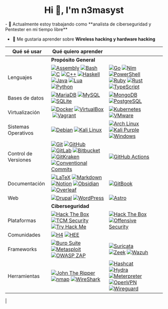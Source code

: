 <h1 align="center">Hi 👋, I'm n3masyst</h1>
- 🔭 Actualmente estoy trabajando como **analista de ciberseguridad y Pentester en mi tiempo libre**

- 🌱 Me gustaria aprender sobre **Wireless hacking y hardware hacking**

| Qué sé usar          | Qué quiero aprender                                                                                                                                                                                                                                                                                                                                                                                                                                                                                                                                                                                                                                                                                                                                                                                                                                                                                                                                                                                                                                                                                                                                                                                                                                                                                                                                                                                                                                                                                                                                                                                                                                                                                                                                                                                                                                                                                                                                                                                                                                                                                                                                                                                                                                                                                                                                                                                                                                                                                                                                                                                                                                                                                                                                                                                                                                                                                                                                                                                                                                                                                                                                                                                                                                                                                                                                                                                                                                                                                                                                                                                                                                                                                                                                                                                                                                                                                                                                                                                                                                                                                                                                                                                                                                                                                                                                                                                                                                                                                                                                                                                 |                                                                                                                                                                                                                                                                                                                                                                                                                                                                                                                                                                                                                                                                                                                                                                                                                                                                                                                                                                                                                                                                                                                                                                                                                                                                                                                                                                                                                                                                                                                                                                                                                                                                                                                                                                                                                                                                                                                                                                                                                                                                                                                                                                                                                                                                                                                                                                                                                                                                                                                                                                                                                                                                                                                                                                                                                                                                                                                                                                                                                                                                                                                                                                                                                                                                                                                                                                                                                                                                                                                      |     |     |
| -------------------- | --------------------------------------------------------------------------------------------------------------------------------------------------------------------------------------------------------------------------------------------------------------------------------------------------------------------------------------------------------------------------------------------------------------------------------------------------------------------------------------------------------------------------------------------------------------------------------------------------------------------------------------------------------------------------------------------------------------------------------------------------------------------------------------------------------------------------------------------------------------------------------------------------------------------------------------------------------------------------------------------------------------------------------------------------------------------------------------------------------------------------------------------------------------------------------------------------------------------------------------------------------------------------------------------------------------------------------------------------------------------------------------------------------------------------------------------------------------------------------------------------------------------------------------------------------------------------------------------------------------------------------------------------------------------------------------------------------------------------------------------------------------------------------------------------------------------------------------------------------------------------------------------------------------------------------------------------------------------------------------------------------------------------------------------------------------------------------------------------------------------------------------------------------------------------------------------------------------------------------------------------------------------------------------------------------------------------------------------------------------------------------------------------------------------------------------------------------------------------------------------------------------------------------------------------------------------------------------------------------------------------------------------------------------------------------------------------------------------------------------------------------------------------------------------------------------------------------------------------------------------------------------------------------------------------------------------------------------------------------------------------------------------------------------------------------------------------------------------------------------------------------------------------------------------------------------------------------------------------------------------------------------------------------------------------------------------------------------------------------------------------------------------------------------------------------------------------------------------------------------------------------------------------------------------------------------------------------------------------------------------------------------------------------------------------------------------------------------------------------------------------------------------------------------------------------------------------------------------------------------------------------------------------------------------------------------------------------------------------------------------------------------------------------------------------------------------------------------------------------------------------------------------------------------------------------------------------------------------------------------------------------------------------------------------------------------------------------------------------------------------------------------------------------------------------------------------------------------------------------------------------------------------------------------------------------------------------------------------------- | -------------------------------------------------------------------------------------------------------------------------------------------------------------------------------------------------------------------------------------------------------------------------------------------------------------------------------------------------------------------------------------------------------------------------------------------------------------------------------------------------------------------------------------------------------------------------------------------------------------------------------------------------------------------------------------------------------------------------------------------------------------------------------------------------------------------------------------------------------------------------------------------------------------------------------------------------------------------------------------------------------------------------------------------------------------------------------------------------------------------------------------------------------------------------------------------------------------------------------------------------------------------------------------------------------------------------------------------------------------------------------------------------------------------------------------------------------------------------------------------------------------------------------------------------------------------------------------------------------------------------------------------------------------------------------------------------------------------------------------------------------------------------------------------------------------------------------------------------------------------------------------------------------------------------------------------------------------------------------------------------------------------------------------------------------------------------------------------------------------------------------------------------------------------------------------------------------------------------------------------------------------------------------------------------------------------------------------------------------------------------------------------------------------------------------------------------------------------------------------------------------------------------------------------------------------------------------------------------------------------------------------------------------------------------------------------------------------------------------------------------------------------------------------------------------------------------------------------------------------------------------------------------------------------------------------------------------------------------------------------------------------------------------------------------------------------------------------------------------------------------------------------------------------------------------------------------------------------------------------------------------------------------------------------------------------------------------------------------------------------------------------------------------------------------------------------------------------------------------------------------------------------- | --- | --- |
|                      | **Propósito General**                                                                                                                                                                                                                                                                                                                                                                                                                                                                                                                                                                                                                                                                                                                                                                                                                                                                                                                                                                                                                                                                                                                                                                                                                                                                                                                                                                                                                                                                                                                                                                                                                                                                                                                                                                                                                                                                                                                                                                                                                                                                                                                                                                                                                                                                                                                                                                                                                                                                                                                                                                                                                                                                                                                                                                                                                                                                                                                                                                                                                                                                                                                                                                                                                                                                                                                                                                                                                                                                                                                                                                                                                                                                                                                                                                                                                                                                                                                                                                                                                                                                                                                                                                                                                                                                                                                                                                                                                                                                                                                                                                               |                                                                                                                                                                                                                                                                                                                                                                                                                                                                                                                                                                                                                                                                                                                                                                                                                                                                                                                                                                                                                                                                                                                                                                                                                                                                                                                                                                                                                                                                                                                                                                                                                                                                                                                                                                                                                                                                                                                                                                                                                                                                                                                                                                                                                                                                                                                                                                                                                                                                                                                                                                                                                                                                                                                                                                                                                                                                                                                                                                                                                                                                                                                                                                                                                                                                                                                                                                                                                                                                                                                      |     |     |
| Lenguajes            | [![Assembly](https://camo.githubusercontent.com/92f347f55ff70297759b1e5ba6eb4eff990c9b8ca5fd6f34273f0d705b79f028/68747470733a2f2f696d672e736869656c64732e696f2f62616467652f417373656d626c792d2532333534353435342e7376673f7374796c653d666c6174266c6f676f3d617373656d626c79266c6f676f436f6c6f723d7768697465)](https://camo.githubusercontent.com/92f347f55ff70297759b1e5ba6eb4eff990c9b8ca5fd6f34273f0d705b79f028/68747470733a2f2f696d672e736869656c64732e696f2f62616467652f417373656d626c792d2532333534353435342e7376673f7374796c653d666c6174266c6f676f3d617373656d626c79266c6f676f436f6c6f723d7768697465) [![Bash](https://camo.githubusercontent.com/2658bbcb97f9556ddc706915676657fc6295fd3dd1dd4ee08b190bacc51706ce/68747470733a2f2f696d672e736869656c64732e696f2f62616467652f426173682d2532333132313031312e7376673f7374796c653d666c6174266c6f676f3d676e752d62617368266c6f676f436f6c6f723d7768697465)](https://camo.githubusercontent.com/2658bbcb97f9556ddc706915676657fc6295fd3dd1dd4ee08b190bacc51706ce/68747470733a2f2f696d672e736869656c64732e696f2f62616467652f426173682d2532333132313031312e7376673f7374796c653d666c6174266c6f676f3d676e752d62617368266c6f676f436f6c6f723d7768697465) [![C](https://camo.githubusercontent.com/ee5d0c4ac6e10d91f6e31f7add0feccad37420c293a3246db05cd9e1e4ce39f7/68747470733a2f2f696d672e736869656c64732e696f2f62616467652f432d2532333030353939432e7376673f7374796c653d666c6174266c6f676f3d63266c6f676f436f6c6f723d7768697465)](https://camo.githubusercontent.com/ee5d0c4ac6e10d91f6e31f7add0feccad37420c293a3246db05cd9e1e4ce39f7/68747470733a2f2f696d672e736869656c64732e696f2f62616467652f432d2532333030353939432e7376673f7374796c653d666c6174266c6f676f3d63266c6f676f436f6c6f723d7768697465) [![C++](https://camo.githubusercontent.com/d6a514e6ab39481ae5e8b301112453f5971e1a75caa897dbe8d7ae9debb79b32/68747470733a2f2f696d672e736869656c64732e696f2f62616467652f432b2b2d2532333030353939432e7376673f7374796c653d666c6174266c6f676f3d63253242253242266c6f676f436f6c6f723d7768697465)](https://camo.githubusercontent.com/d6a514e6ab39481ae5e8b301112453f5971e1a75caa897dbe8d7ae9debb79b32/68747470733a2f2f696d672e736869656c64732e696f2f62616467652f432b2b2d2532333030353939432e7376673f7374796c653d666c6174266c6f676f3d63253242253242266c6f676f436f6c6f723d7768697465) [![Haskell](https://camo.githubusercontent.com/d58c73d90d65fcef464bc5cf217b199736c68ea16d9ed37aaf9203b332333bae/68747470733a2f2f696d672e736869656c64732e696f2f62616467652f4861736b656c6c2d3565353038363f7374796c653d666c6174266c6f676f3d6861736b656c6c266c6f676f436f6c6f723d7768697465)](https://camo.githubusercontent.com/d58c73d90d65fcef464bc5cf217b199736c68ea16d9ed37aaf9203b332333bae/68747470733a2f2f696d672e736869656c64732e696f2f62616467652f4861736b656c6c2d3565353038363f7374796c653d666c6174266c6f676f3d6861736b656c6c266c6f676f436f6c6f723d7768697465) [![Java](https://camo.githubusercontent.com/cb2c5b66b8175b54411fa15b5d14071dc551c9148295f96410e0287839cc05b6/68747470733a2f2f696d672e736869656c64732e696f2f62616467652f4a6176612d2532334444344633392e7376673f7374796c653d666c6174266c6f676f3d6f7261636c65266c6f676f436f6c6f723d7768697465)](https://camo.githubusercontent.com/cb2c5b66b8175b54411fa15b5d14071dc551c9148295f96410e0287839cc05b6/68747470733a2f2f696d672e736869656c64732e696f2f62616467652f4a6176612d2532334444344633392e7376673f7374796c653d666c6174266c6f676f3d6f7261636c65266c6f676f436f6c6f723d7768697465) [![Lua](https://camo.githubusercontent.com/f34ac24f394410175d7c0981f6c660c0c5a6fe6b4655609f186243bac6945939/68747470733a2f2f696d672e736869656c64732e696f2f62616467652f4c75612d2532333243324437322e7376673f7374796c653d666c6174266c6f676f3d6c7561266c6f676f436f6c6f723d7768697465)](https://camo.githubusercontent.com/f34ac24f394410175d7c0981f6c660c0c5a6fe6b4655609f186243bac6945939/68747470733a2f2f696d672e736869656c64732e696f2f62616467652f4c75612d2532333243324437322e7376673f7374796c653d666c6174266c6f676f3d6c7561266c6f676f436f6c6f723d7768697465) [![Python](https://camo.githubusercontent.com/609a8579fb1e74b0e79eea142a492ad9740d33e6838fda6df12194b4fc66e987/68747470733a2f2f696d672e736869656c64732e696f2f62616467652f507974686f6e2d3336373041303f7374796c653d666c6174266c6f676f3d707974686f6e266c6f676f436f6c6f723d7768697465)](https://camo.githubusercontent.com/609a8579fb1e74b0e79eea142a492ad9740d33e6838fda6df12194b4fc66e987/68747470733a2f2f696d672e736869656c64732e696f2f62616467652f507974686f6e2d3336373041303f7374796c653d666c6174266c6f676f3d707974686f6e266c6f676f436f6c6f723d7768697465) | [![Go](https://camo.githubusercontent.com/2f7e9f0efc783b9d4afef1ea53ec458761d2eb5f0060f58523226e800ef4c8b1/68747470733a2f2f696d672e736869656c64732e696f2f62616467652f476f2d2532333030414444382e7376673f7374796c653d666c6174266c6f676f3d676f266c6f676f436f6c6f723d7768697465)](https://camo.githubusercontent.com/2f7e9f0efc783b9d4afef1ea53ec458761d2eb5f0060f58523226e800ef4c8b1/68747470733a2f2f696d672e736869656c64732e696f2f62616467652f476f2d2532333030414444382e7376673f7374796c653d666c6174266c6f676f3d676f266c6f676f436f6c6f723d7768697465) [![Nim](https://camo.githubusercontent.com/8af1a3a7b23d0273925b9319b58e0d3b32ebe8ff7bc206d3db7fc6c0bb60c7c8/68747470733a2f2f696d672e736869656c64732e696f2f62616467652f4e696d2d2532334646453935332e7376673f7374796c653d666c6174266c6f676f3d6e696d266c6f676f436f6c6f723d626c61636b)](https://camo.githubusercontent.com/8af1a3a7b23d0273925b9319b58e0d3b32ebe8ff7bc206d3db7fc6c0bb60c7c8/68747470733a2f2f696d672e736869656c64732e696f2f62616467652f4e696d2d2532334646453935332e7376673f7374796c653d666c6174266c6f676f3d6e696d266c6f676f436f6c6f723d626c61636b) [![PowerShell](https://camo.githubusercontent.com/95bad603e8cd9fff09f77e0c03c93e610ac863c9cba70350c21b6af2a8859867/68747470733a2f2f696d672e736869656c64732e696f2f62616467652f506f7765725368656c6c2d2532333533393146452e7376673f7374796c653d666c6174266c6f676f3d706f7765727368656c6c266c6f676f436f6c6f723d7768697465)](https://camo.githubusercontent.com/95bad603e8cd9fff09f77e0c03c93e610ac863c9cba70350c21b6af2a8859867/68747470733a2f2f696d672e736869656c64732e696f2f62616467652f506f7765725368656c6c2d2532333533393146452e7376673f7374796c653d666c6174266c6f676f3d706f7765727368656c6c266c6f676f436f6c6f723d7768697465) [![Ruby](https://camo.githubusercontent.com/4f44b8461b9d6a68c95147c535dc97148df0431b399b2e56ff0ac052601a8688/68747470733a2f2f696d672e736869656c64732e696f2f62616467652f527562792d2532334343333432442e7376673f7374796c653d666c6174266c6f676f3d72756279266c6f676f436f6c6f723d7768697465)](https://camo.githubusercontent.com/4f44b8461b9d6a68c95147c535dc97148df0431b399b2e56ff0ac052601a8688/68747470733a2f2f696d672e736869656c64732e696f2f62616467652f527562792d2532334343333432442e7376673f7374796c653d666c6174266c6f676f3d72756279266c6f676f436f6c6f723d7768697465) [![Rust](https://camo.githubusercontent.com/a46fc066db19e511a30d44ba4cb1fb6298c75050b4aa168ef27fbdc0cb61f158/68747470733a2f2f696d672e736869656c64732e696f2f62616467652f527573742d2532333030303030302e7376673f7374796c653d666c6174266c6f676f3d72757374266c6f676f436f6c6f723d7768697465)](https://camo.githubusercontent.com/a46fc066db19e511a30d44ba4cb1fb6298c75050b4aa168ef27fbdc0cb61f158/68747470733a2f2f696d672e736869656c64732e696f2f62616467652f527573742d2532333030303030302e7376673f7374796c653d666c6174266c6f676f3d72757374266c6f676f436f6c6f723d7768697465) [![TypeScript](https://camo.githubusercontent.com/483b6b2ae58a181d5a05130bfecd860e819245282e6ec6646c397e86e7eebf0e/68747470733a2f2f696d672e736869656c64732e696f2f62616467652f547970655363726970742d2532333030374143432e7376673f7374796c653d666c6174266c6f676f3d74797065736372697074266c6f676f436f6c6f723d7768697465)](https://camo.githubusercontent.com/483b6b2ae58a181d5a05130bfecd860e819245282e6ec6646c397e86e7eebf0e/68747470733a2f2f696d672e736869656c64732e696f2f62616467652f547970655363726970742d2532333030374143432e7376673f7374796c653d666c6174266c6f676f3d74797065736372697074266c6f676f436f6c6f723d7768697465) |     |     |
| Bases de datos       | [![MariaDB](https://camo.githubusercontent.com/d1e984541af4b4549ec06c2699953df8bfbfc971c0baa996e46547e7c33786e5/68747470733a2f2f696d672e736869656c64732e696f2f62616467652f4d6172696144422d3030333534353f7374796c653d666c6174266c6f676f3d6d617269616462266c6f676f436f6c6f723d7768697465)](https://camo.githubusercontent.com/d1e984541af4b4549ec06c2699953df8bfbfc971c0baa996e46547e7c33786e5/68747470733a2f2f696d672e736869656c64732e696f2f62616467652f4d6172696144422d3030333534353f7374796c653d666c6174266c6f676f3d6d617269616462266c6f676f436f6c6f723d7768697465) [![MySQL](https://camo.githubusercontent.com/f83fe5687f6bb82fe9efc0fa72dea6977b73e004055201e1041da37e21367efd/68747470733a2f2f696d672e736869656c64732e696f2f62616467652f4d7953514c2d2532333030662e7376673f7374796c653d666c6174266c6f676f3d6d7973716c266c6f676f436f6c6f723d7768697465)](https://camo.githubusercontent.com/f83fe5687f6bb82fe9efc0fa72dea6977b73e004055201e1041da37e21367efd/68747470733a2f2f696d672e736869656c64732e696f2f62616467652f4d7953514c2d2532333030662e7376673f7374796c653d666c6174266c6f676f3d6d7973716c266c6f676f436f6c6f723d7768697465) [![SQLite](https://camo.githubusercontent.com/80de6ff0c8d5c096afe9f06a0d786e9bf2c31d18a9d93807a8a1b613574cefeb/68747470733a2f2f696d672e736869656c64732e696f2f62616467652f53514c6974652d2532333037343035652e7376673f7374796c653d666c6174266c6f676f3d73716c697465266c6f676f436f6c6f723d7768697465)](https://camo.githubusercontent.com/80de6ff0c8d5c096afe9f06a0d786e9bf2c31d18a9d93807a8a1b613574cefeb/68747470733a2f2f696d672e736869656c64732e696f2f62616467652f53514c6974652d2532333037343035652e7376673f7374796c653d666c6174266c6f676f3d73716c697465266c6f676f436f6c6f723d7768697465)                                                                                                                                                                                                                                                                                                                                                                                                                                                                                                                                                                                                                                                                                                                                                                                                                                                                                                                                                                                                                                                                                                                                                                                                                                                                                                                                                                                                                                                                                                                                                                                                                                                                                                                                                                                                                                                                                                                                                                                                                                                                                                                                                                                                                                                                                                                                                                                                                                                                                                                                                                                                                                                                                                                                                                                                                                                                     | [![MongoDB](https://camo.githubusercontent.com/39f3f1372c6201500182d025fb21157b40e742b497482305c4b03b37d3f9abad/68747470733a2f2f696d672e736869656c64732e696f2f62616467652f4d6f6e676f44422d2532333465613934622e7376673f7374796c653d666c6174266c6f676f3d6d6f6e676f6462266c6f676f436f6c6f723d7768697465)](https://camo.githubusercontent.com/39f3f1372c6201500182d025fb21157b40e742b497482305c4b03b37d3f9abad/68747470733a2f2f696d672e736869656c64732e696f2f62616467652f4d6f6e676f44422d2532333465613934622e7376673f7374796c653d666c6174266c6f676f3d6d6f6e676f6462266c6f676f436f6c6f723d7768697465) [![PostgreSQL](https://camo.githubusercontent.com/dba67c73a80de11613b1980c94eef6a83c2a08378edca7b68d0b04e9bb18f5a2/68747470733a2f2f696d672e736869656c64732e696f2f62616467652f506f737467726553514c2d2532333331363139322e7376673f7374796c653d666c6174266c6f676f3d706f737467726573716c266c6f676f436f6c6f723d7768697465)](https://camo.githubusercontent.com/dba67c73a80de11613b1980c94eef6a83c2a08378edca7b68d0b04e9bb18f5a2/68747470733a2f2f696d672e736869656c64732e696f2f62616467652f506f737467726553514c2d2532333331363139322e7376673f7374796c653d666c6174266c6f676f3d706f737467726573716c266c6f676f436f6c6f723d7768697465)                                                                                                                                                                                                                                                                                                                                                                                                                                                                                                                                                                                                                                                                                                                                                                                                                                                                                                                                                                                                                                                                                                                                                                                                                                                                                                                                                                                                                                                                                                                                                                                                                                                                                                                                                                                                                                                                                                                                                                                                                                                                                                                                                                                                                                                                                         |     |     |
| Virtualización       | [![Docker](https://camo.githubusercontent.com/04b62637906b9bcdd519d0c6cfaf9f87df19006802dd790382e12b9d6c26d045/68747470733a2f2f696d672e736869656c64732e696f2f62616467652f446f636b65722d2532333064623765642e7376673f7374796c653d666c6174266c6f676f3d646f636b6572266c6f676f436f6c6f723d7768697465)](https://camo.githubusercontent.com/04b62637906b9bcdd519d0c6cfaf9f87df19006802dd790382e12b9d6c26d045/68747470733a2f2f696d672e736869656c64732e696f2f62616467652f446f636b65722d2532333064623765642e7376673f7374796c653d666c6174266c6f676f3d646f636b6572266c6f676f436f6c6f723d7768697465) [![VirtualBox](https://camo.githubusercontent.com/959f74e626f337d6c510097f76aee2c254361ebbe599ada0bcd38ccf4814566c/68747470733a2f2f696d672e736869656c64732e696f2f62616467652f5669727475616c426f782d2532333138334136312e7376673f7374796c653d666c6174266c6f676f3d7669727475616c626f78266c6f676f436f6c6f723d7768697465)](https://camo.githubusercontent.com/959f74e626f337d6c510097f76aee2c254361ebbe599ada0bcd38ccf4814566c/68747470733a2f2f696d672e736869656c64732e696f2f62616467652f5669727475616c426f782d2532333138334136312e7376673f7374796c653d666c6174266c6f676f3d7669727475616c626f78266c6f676f436f6c6f723d7768697465) [![Vagrant](https://camo.githubusercontent.com/d54880a4f2965886095b73522d6ffb5e120db9b781ce99a493f114b6d9e3b850/68747470733a2f2f696d672e736869656c64732e696f2f62616467652f56616772616e742d2532333138363846322e7376673f7374796c653d666c6174266c6f676f3d76616772616e74266c6f676f436f6c6f723d7768697465)](https://camo.githubusercontent.com/d54880a4f2965886095b73522d6ffb5e120db9b781ce99a493f114b6d9e3b850/68747470733a2f2f696d672e736869656c64732e696f2f62616467652f56616772616e742d2532333138363846322e7376673f7374796c653d666c6174266c6f676f3d76616772616e74266c6f676f436f6c6f723d7768697465)                                                                                                                                                                                                                                                                                                                                                                                                                                                                                                                                                                                                                                                                                                                                                                                                                                                                                                                                                                                                                                                                                                                                                                                                                                                                                                                                                                                                                                                                                                                                                                                                                                                                                                                                                                                                                                                                                                                                                                                                                                                                                                                                                                                                                                                                                                                                                                                                                                                                                                                                                                                                                                                                                                                                                                                | [![Kubernetes](https://camo.githubusercontent.com/df9417d34aff1d4f7d6a785c231e355fd2a5de3c9ab82e53410150054ee732d5/68747470733a2f2f696d672e736869656c64732e696f2f62616467652f4b756265726e657465732d2532333332364345352e7376673f7374796c653d666c6174266c6f676f3d6b756265726e65746573266c6f676f436f6c6f723d7768697465)](https://camo.githubusercontent.com/df9417d34aff1d4f7d6a785c231e355fd2a5de3c9ab82e53410150054ee732d5/68747470733a2f2f696d672e736869656c64732e696f2f62616467652f4b756265726e657465732d2532333332364345352e7376673f7374796c653d666c6174266c6f676f3d6b756265726e65746573266c6f676f436f6c6f723d7768697465) [![VMware](https://camo.githubusercontent.com/144e24f331074c51850e4d12c9ef42e8e886a109f4fbc9ba128b487c15bd67dd/68747470733a2f2f696d672e736869656c64732e696f2f62616467652f564d776172652d2532333630373037382e7376673f7374796c653d666c6174266c6f676f3d766d77617265266c6f676f436f6c6f723d7768697465)](https://camo.githubusercontent.com/144e24f331074c51850e4d12c9ef42e8e886a109f4fbc9ba128b487c15bd67dd/68747470733a2f2f696d672e736869656c64732e696f2f62616467652f564d776172652d2532333630373037382e7376673f7374796c653d666c6174266c6f676f3d766d77617265266c6f676f436f6c6f723d7768697465)                                                                                                                                                                                                                                                                                                                                                                                                                                                                                                                                                                                                                                                                                                                                                                                                                                                                                                                                                                                                                                                                                                                                                                                                                                                                                                                                                                                                                                                                                                                                                                                                                                                                                                                                                                                                                                                                                                                                                                                                                                                                                                                                                                                                                                                                                                  |     |     |
| Sistemas Operativos  | [![Debian](https://camo.githubusercontent.com/df3e9fd99f6cd0b02de3a164a87dfb649dd259dded5ed7c17cf35bf30ac6879e/68747470733a2f2f696d672e736869656c64732e696f2f62616467652f44656269616e2d2532334138314433332e7376673f7374796c653d666c6174266c6f676f3d64656269616e266c6f676f436f6c6f723d7768697465)](https://camo.githubusercontent.com/df3e9fd99f6cd0b02de3a164a87dfb649dd259dded5ed7c17cf35bf30ac6879e/68747470733a2f2f696d672e736869656c64732e696f2f62616467652f44656269616e2d2532334138314433332e7376673f7374796c653d666c6174266c6f676f3d64656269616e266c6f676f436f6c6f723d7768697465) [![Kali Linux](https://camo.githubusercontent.com/8642ff7a28bfbfff800066e7b72f2f8533cef53b97be0bbe36566be99ca28c05/68747470733a2f2f696d672e736869656c64732e696f2f62616467652f4b616c692532304c696e75782d2532333038303633362e7376673f7374796c653d666c6174266c6f676f3d6b616c692d6c696e7578266c6f676f436f6c6f723d7768697465)](https://camo.githubusercontent.com/8642ff7a28bfbfff800066e7b72f2f8533cef53b97be0bbe36566be99ca28c05/68747470733a2f2f696d672e736869656c64732e696f2f62616467652f4b616c692532304c696e75782d2532333038303633362e7376673f7374796c653d666c6174266c6f676f3d6b616c692d6c696e7578266c6f676f436f6c6f723d7768697465)                                                                                                                                                                                                                                                                                                                                                                                                                                                                                                                                                                                                                                                                                                                                                                                                                                                                                                                                                                                                                                                                                                                                                                                                                                                                                                                                                                                                                                                                                                                                                                                                                                                                                                                                                                                                                                                                                                                                                                                                                                                                                                                                                                                                                                                                                                                                                                                                                                                                                                                                                                                                                                                                                                                                                                                                                                                                                                                                                                                                                                                                                                                                                                                                                                                                                                                                                                         | [![Arch Linux](https://camo.githubusercontent.com/40742655fde98482f03904374c647e5ae051850c57d5f961907c99e5a8f9e06c/68747470733a2f2f696d672e736869656c64732e696f2f62616467652f417263682532304c696e75782d2532333137393344312e7376673f7374796c653d666c6174266c6f676f3d617263682d6c696e7578266c6f676f436f6c6f723d7768697465)](https://camo.githubusercontent.com/40742655fde98482f03904374c647e5ae051850c57d5f961907c99e5a8f9e06c/68747470733a2f2f696d672e736869656c64732e696f2f62616467652f417263682532304c696e75782d2532333137393344312e7376673f7374796c653d666c6174266c6f676f3d617263682d6c696e7578266c6f676f436f6c6f723d7768697465) [![Kali Purple](https://camo.githubusercontent.com/e4d806a0cabab709bfeadad490016d0d34eba56ec573ff0acafc25fe7036ae34/68747470733a2f2f696d672e736869656c64732e696f2f62616467652f4b616c69253230507572706c652d2532334145303738432e7376673f7374796c653d666c6174266c6f676f3d6b616c692d6c696e7578266c6f676f436f6c6f723d7768697465)](https://camo.githubusercontent.com/e4d806a0cabab709bfeadad490016d0d34eba56ec573ff0acafc25fe7036ae34/68747470733a2f2f696d672e736869656c64732e696f2f62616467652f4b616c69253230507572706c652d2532334145303738432e7376673f7374796c653d666c6174266c6f676f3d6b616c692d6c696e7578266c6f676f436f6c6f723d7768697465) [![Windows](https://camo.githubusercontent.com/e6201b8e82c976d652fb60b763fb0b82fa3571abbf10991059b0bd3d88d38020/68747470733a2f2f696d672e736869656c64732e696f2f62616467652f57696e646f77732d3030373844363f7374796c653d666c6174266c6f676f3d77696e646f7773266c6f676f436f6c6f723d7768697465)](https://camo.githubusercontent.com/e6201b8e82c976d652fb60b763fb0b82fa3571abbf10991059b0bd3d88d38020/68747470733a2f2f696d672e736869656c64732e696f2f62616467652f57696e646f77732d3030373844363f7374796c653d666c6174266c6f676f3d77696e646f7773266c6f676f436f6c6f723d7768697465)                                                                                                                                                                                                                                                                                                                                                                                                                                                                                                                                                                                                                                                                                                                                                                                                                                                                                                                                                                                                                                                                                                                                                                                                                                                                                                                                                                                                                                                                                                                                                                                                                                                                    |     |     |
| Control de Versiones | [![Git](https://camo.githubusercontent.com/c8ec39057f4a851132676d01798bbf8eb5925a64e7d67d5c6946d2e3a3f8b50f/68747470733a2f2f696d672e736869656c64732e696f2f62616467652f4769742d2532334630353033322e7376673f7374796c653d666c6174266c6f676f3d676974266c6f676f436f6c6f723d7768697465)](https://camo.githubusercontent.com/c8ec39057f4a851132676d01798bbf8eb5925a64e7d67d5c6946d2e3a3f8b50f/68747470733a2f2f696d672e736869656c64732e696f2f62616467652f4769742d2532334630353033322e7376673f7374796c653d666c6174266c6f676f3d676974266c6f676f436f6c6f723d7768697465) [![GitHub](https://camo.githubusercontent.com/8e22edff9f752f3631f0e4740dcd06ee517dd91c27d70e3468a00b0b9fe1cabc/68747470733a2f2f696d672e736869656c64732e696f2f62616467652f4769744875622d2532333132313031312e7376673f7374796c653d666c6174266c6f676f3d676974687562266c6f676f436f6c6f723d7768697465)](https://camo.githubusercontent.com/8e22edff9f752f3631f0e4740dcd06ee517dd91c27d70e3468a00b0b9fe1cabc/68747470733a2f2f696d672e736869656c64732e696f2f62616467652f4769744875622d2532333132313031312e7376673f7374796c653d666c6174266c6f676f3d676974687562266c6f676f436f6c6f723d7768697465) [![GitLab](https://camo.githubusercontent.com/334ad0f0c50c19cfd480a5e729a05f1add98c392cdca5a20f6a1589dc9c224f1/68747470733a2f2f696d672e736869656c64732e696f2f62616467652f4769744c61622d2532334643364432362e7376673f7374796c653d666c6174266c6f676f3d6769746c6162266c6f676f436f6c6f723d7768697465)](https://camo.githubusercontent.com/334ad0f0c50c19cfd480a5e729a05f1add98c392cdca5a20f6a1589dc9c224f1/68747470733a2f2f696d672e736869656c64732e696f2f62616467652f4769744c61622d2532334643364432362e7376673f7374796c653d666c6174266c6f676f3d6769746c6162266c6f676f436f6c6f723d7768697465) [![Bitbucket](https://camo.githubusercontent.com/dc0078f12050283cef74ad14b62c9132c057cf21182a7dc8657149ffdb5f6c9c/68747470733a2f2f696d672e736869656c64732e696f2f62616467652f4269746275636b65742d2532333030353243432e7376673f7374796c653d666c6174266c6f676f3d6269746275636b6574266c6f676f436f6c6f723d7768697465)](https://camo.githubusercontent.com/dc0078f12050283cef74ad14b62c9132c057cf21182a7dc8657149ffdb5f6c9c/68747470733a2f2f696d672e736869656c64732e696f2f62616467652f4269746275636b65742d2532333030353243432e7376673f7374796c653d666c6174266c6f676f3d6269746275636b6574266c6f676f436f6c6f723d7768697465) [![GitKraken](https://camo.githubusercontent.com/109431db57400ebc175d911f499add37dc8132ab34ff2bcfe2763381e94b97c9/68747470733a2f2f696d672e736869656c64732e696f2f62616467652f4769744b72616b656e2d2532333137393238372e7376673f7374796c653d666c6174266c6f676f3d6769746b72616b656e266c6f676f436f6c6f723d7768697465)](https://camo.githubusercontent.com/109431db57400ebc175d911f499add37dc8132ab34ff2bcfe2763381e94b97c9/68747470733a2f2f696d672e736869656c64732e696f2f62616467652f4769744b72616b656e2d2532333137393238372e7376673f7374796c653d666c6174266c6f676f3d6769746b72616b656e266c6f676f436f6c6f723d7768697465) [![Conventional Commits](https://camo.githubusercontent.com/1bf7c639ebf136281a47efc9e13a9453984e25b57760ca33f9baaa9bb292b617/68747470733a2f2f696d672e736869656c64732e696f2f62616467652f436f6e76656e74696f6e616c253230436f6d6d6974732d2532334645353139362e7376673f7374796c653d666c6174266c6f676f3d636f6e76656e74696f6e616c2d636f6d6d697473266c6f676f436f6c6f723d7768697465)](https://camo.githubusercontent.com/1bf7c639ebf136281a47efc9e13a9453984e25b57760ca33f9baaa9bb292b617/68747470733a2f2f696d672e736869656c64732e696f2f62616467652f436f6e76656e74696f6e616c253230436f6d6d6974732d2532334645353139362e7376673f7374796c653d666c6174266c6f676f3d636f6e76656e74696f6e616c2d636f6d6d697473266c6f676f436f6c6f723d7768697465)                                                                                                                                                                                                                                                                                                                                                                                                                                                                                                                                                                                                                                                                                                                                                                                                                                                                                    | [![GitHub Actions](https://camo.githubusercontent.com/b3fd6f086e7680e1bcdabd51984d7ec067749a6ff64a4392de5e5b305ed770f3/68747470733a2f2f696d672e736869656c64732e696f2f62616467652f476974487562253230416374696f6e732d2532333230383846462e7376673f7374796c653d666c6174266c6f676f3d6769746875622d616374696f6e73266c6f676f436f6c6f723d7768697465)](https://camo.githubusercontent.com/b3fd6f086e7680e1bcdabd51984d7ec067749a6ff64a4392de5e5b305ed770f3/68747470733a2f2f696d672e736869656c64732e696f2f62616467652f476974487562253230416374696f6e732d2532333230383846462e7376673f7374796c653d666c6174266c6f676f3d6769746875622d616374696f6e73266c6f676f436f6c6f723d7768697465)                                                                                                                                                                                                                                                                                                                                                                                                                                                                                                                                                                                                                                                                                                                                                                                                                                                                                                                                                                                                                                                                                                                                                                                                                                                                                                                                                                                                                                                                                                                                                                                                                                                                                                                                                                                                                                                                                                                                                                                                                                                                                                                                                                                                                                                                                                                                                                                                                                                                                                                                                                                                                                                                                                                                                                                                                                              |     |     |
| Documentación        | [![LaTeX](https://camo.githubusercontent.com/56282629f51b77f83720540d70f41437a415fbbd601d781f12393818aea3d3d4/68747470733a2f2f696d672e736869656c64732e696f2f62616467652f4c617465782d2532333030383038302e7376673f7374796c653d666c6174266c6f676f3d6c61746578266c6f676f436f6c6f723d7768697465)](https://camo.githubusercontent.com/56282629f51b77f83720540d70f41437a415fbbd601d781f12393818aea3d3d4/68747470733a2f2f696d672e736869656c64732e696f2f62616467652f4c617465782d2532333030383038302e7376673f7374796c653d666c6174266c6f676f3d6c61746578266c6f676f436f6c6f723d7768697465) [![Markdown](https://camo.githubusercontent.com/8d2ead24a16b02cdff5c7619d8b583126d4680db888e728a65c6f5f65cd71809/68747470733a2f2f696d672e736869656c64732e696f2f62616467652f4d61726b646f776e2d2532333135313531352e7376673f7374796c653d666c6174266c6f676f3d6d61726b646f776e266c6f676f436f6c6f723d7768697465)](https://camo.githubusercontent.com/8d2ead24a16b02cdff5c7619d8b583126d4680db888e728a65c6f5f65cd71809/68747470733a2f2f696d672e736869656c64732e696f2f62616467652f4d61726b646f776e2d2532333135313531352e7376673f7374796c653d666c6174266c6f676f3d6d61726b646f776e266c6f676f436f6c6f723d7768697465) [![Notion](https://camo.githubusercontent.com/d3b552b4189b8991b6b2576f14ecd4ce783c4bcbe87ab5bc41a3c7b26a0685ff/68747470733a2f2f696d672e736869656c64732e696f2f62616467652f4e6f74696f6e2d2532334646464646462e7376673f7374796c653d666c6174266c6f676f3d6e6f74696f6e266c6f676f436f6c6f723d626c61636b)](https://camo.githubusercontent.com/d3b552b4189b8991b6b2576f14ecd4ce783c4bcbe87ab5bc41a3c7b26a0685ff/68747470733a2f2f696d672e736869656c64732e696f2f62616467652f4e6f74696f6e2d2532334646464646462e7376673f7374796c653d666c6174266c6f676f3d6e6f74696f6e266c6f676f436f6c6f723d626c61636b) [![Obsidian](https://camo.githubusercontent.com/c376b59a30f6b5668f6d2633cb1db5f0ce9760e28f4e178717f92f649daa7794/68747470733a2f2f696d672e736869656c64732e696f2f62616467652f4f6273696469616e2d2532333438333639392e7376673f7374796c653d666c6174266c6f676f3d6f6273696469616e266c6f676f436f6c6f723d7768697465)](https://camo.githubusercontent.com/c376b59a30f6b5668f6d2633cb1db5f0ce9760e28f4e178717f92f649daa7794/68747470733a2f2f696d672e736869656c64732e696f2f62616467652f4f6273696469616e2d2532333438333639392e7376673f7374796c653d666c6174266c6f676f3d6f6273696469616e266c6f676f436f6c6f723d7768697465) [![Overleaf](https://camo.githubusercontent.com/83b463e51f60958d4b5185d40373590528f33e5a81fb850e6ccd98ce604cc207/68747470733a2f2f696d672e736869656c64732e696f2f62616467652f4f7665726c6561662d2532333437413134312e7376673f7374796c653d666c6174266c6f676f3d6f7665726c656166266c6f676f436f6c6f723d7768697465)](https://camo.githubusercontent.com/83b463e51f60958d4b5185d40373590528f33e5a81fb850e6ccd98ce604cc207/68747470733a2f2f696d672e736869656c64732e696f2f62616467652f4f7665726c6561662d2532333437413134312e7376673f7374796c653d666c6174266c6f676f3d6f7665726c656166266c6f676f436f6c6f723d7768697465)                                                                                                                                                                                                                                                                                                                                                                                                                                                                                                                                                                                                                                                                                                                                                                                                                                                                                                                                                                                                                                                                                                                                                                                                                                                                                                                                                                                                                                                                                                                                                                                                | [![GitBook](https://camo.githubusercontent.com/15ae8a90f7ccf77d262e11e9d111d40d1dbec9776a9152c434ae3b6f09683dd0/68747470733a2f2f696d672e736869656c64732e696f2f62616467652f476974426f6f6b2d2532333338383446462e7376673f7374796c653d666c6174266c6f676f3d676974626f6f6b266c6f676f436f6c6f723d7768697465)](https://camo.githubusercontent.com/15ae8a90f7ccf77d262e11e9d111d40d1dbec9776a9152c434ae3b6f09683dd0/68747470733a2f2f696d672e736869656c64732e696f2f62616467652f476974426f6f6b2d2532333338383446462e7376673f7374796c653d666c6174266c6f676f3d676974626f6f6b266c6f676f436f6c6f723d7768697465)                                                                                                                                                                                                                                                                                                                                                                                                                                                                                                                                                                                                                                                                                                                                                                                                                                                                                                                                                                                                                                                                                                                                                                                                                                                                                                                                                                                                                                                                                                                                                                                                                                                                                                                                                                                                                                                                                                                                                                                                                                                                                                                                                                                                                                                                                                                                                                                                                                                                                                                                                                                                                                                                                                                                                                                                                                                                                                                     |     |     |
| Web                  | [![Drupal](https://camo.githubusercontent.com/4ac3c54eddd1bce8dbd19d9e1534af258d77b623feab32a9a1922ab8d4e173ec/68747470733a2f2f696d672e736869656c64732e696f2f62616467652f44727570616c2d2532333036373842452e7376673f7374796c653d666c6174266c6f676f3d64727570616c266c6f676f436f6c6f723d7768697465)](https://camo.githubusercontent.com/4ac3c54eddd1bce8dbd19d9e1534af258d77b623feab32a9a1922ab8d4e173ec/68747470733a2f2f696d672e736869656c64732e696f2f62616467652f44727570616c2d2532333036373842452e7376673f7374796c653d666c6174266c6f676f3d64727570616c266c6f676f436f6c6f723d7768697465) [![WordPress](https://camo.githubusercontent.com/f1ea4e3b5b65da2ab6df657a206334b38db07c11132c00ac1959bdb9ab079de6/68747470733a2f2f696d672e736869656c64732e696f2f62616467652f576f726450726573732d2532333231373539422e7376673f7374796c653d666c6174266c6f676f3d776f72647072657373266c6f676f436f6c6f723d7768697465)](https://camo.githubusercontent.com/f1ea4e3b5b65da2ab6df657a206334b38db07c11132c00ac1959bdb9ab079de6/68747470733a2f2f696d672e736869656c64732e696f2f62616467652f576f726450726573732d2532333231373539422e7376673f7374796c653d666c6174266c6f676f3d776f72647072657373266c6f676f436f6c6f723d7768697465)                                                                                                                                                                                                                                                                                                                                                                                                                                                                                                                                                                                                                                                                                                                                                                                                                                                                                                                                                                                                                                                                                                                                                                                                                                                                                                                                                                                                                                                                                                                                                                                                                                                                                                                                                                                                                                                                                                                                                                                                                                                                                                                                                                                                                                                                                                                                                                                                                                                                                                                                                                                                                                                                                                                                                                                                                                                                                                                                                                                                                                                                                                                                                                                                                                                                                                                                                                                          | [![Astro](https://camo.githubusercontent.com/8e58f69c8a2057d3555b0bacd19b7714aecc83866646023963c740fe71da8935/68747470733a2f2f696d672e736869656c64732e696f2f62616467652f417374726f2d2532333030303030302e7376673f7374796c653d666c6174266c6f676f3d617374726f266c6f676f436f6c6f723d7768697465)](https://camo.githubusercontent.com/8e58f69c8a2057d3555b0bacd19b7714aecc83866646023963c740fe71da8935/68747470733a2f2f696d672e736869656c64732e696f2f62616467652f417374726f2d2532333030303030302e7376673f7374796c653d666c6174266c6f676f3d617374726f266c6f676f436f6c6f723d7768697465)                                                                                                                                                                                                                                                                                                                                                                                                                                                                                                                                                                                                                                                                                                                                                                                                                                                                                                                                                                                                                                                                                                                                                                                                                                                                                                                                                                                                                                                                                                                                                                                                                                                                                                                                                                                                                                                                                                                                                                                                                                                                                                                                                                                                                                                                                                                                                                                                                                                                                                                                                                                                                                                                                                                                                                                                                                                                                                                                       |     |     |
|                      | **Ciberseguridad**                                                                                                                                                                                                                                                                                                                                                                                                                                                                                                                                                                                                                                                                                                                                                                                                                                                                                                                                                                                                                                                                                                                                                                                                                                                                                                                                                                                                                                                                                                                                                                                                                                                                                                                                                                                                                                                                                                                                                                                                                                                                                                                                                                                                                                                                                                                                                                                                                                                                                                                                                                                                                                                                                                                                                                                                                                                                                                                                                                                                                                                                                                                                                                                                                                                                                                                                                                                                                                                                                                                                                                                                                                                                                                                                                                                                                                                                                                                                                                                                                                                                                                                                                                                                                                                                                                                                                                                                                                                                                                                                                                                  |                                                                                                                                                                                                                                                                                                                                                                                                                                                                                                                                                                                                                                                                                                                                                                                                                                                                                                                                                                                                                                                                                                                                                                                                                                                                                                                                                                                                                                                                                                                                                                                                                                                                                                                                                                                                                                                                                                                                                                                                                                                                                                                                                                                                                                                                                                                                                                                                                                                                                                                                                                                                                                                                                                                                                                                                                                                                                                                                                                                                                                                                                                                                                                                                                                                                                                                                                                                                                                                                                                                      |     |     |
| Plataformas          | [![Hack The Box](https://camo.githubusercontent.com/ca79bba318069b3a2f12f2ff68dcbce97d5c0e36a7e46059811d4062d9558fdd/68747470733a2f2f696d672e736869656c64732e696f2f62616467652f48544225323041636164656d792d2532333131313932372e7376673f7374796c653d666c6174266c6f676f3d6861636b746865626f78266c6f676f436f6c6f723d394645463030)](https://camo.githubusercontent.com/ca79bba318069b3a2f12f2ff68dcbce97d5c0e36a7e46059811d4062d9558fdd/68747470733a2f2f696d672e736869656c64732e696f2f62616467652f48544225323041636164656d792d2532333131313932372e7376673f7374796c653d666c6174266c6f676f3d6861636b746865626f78266c6f676f436f6c6f723d394645463030) [![TCM Security](https://camo.githubusercontent.com/8eb134a7d35761ed887a0ed18ff850d2c6a957472a48b2b3cc0ea5ab4435e1f6/68747470733a2f2f696d672e736869656c64732e696f2f62616467652f54434d25323053656375726974792d2532334438323635422e7376673f7374796c653d666c6174266c6f676f3d74636d2d7365637572697479266c6f676f436f6c6f723d7768697465)](https://camo.githubusercontent.com/8eb134a7d35761ed887a0ed18ff850d2c6a957472a48b2b3cc0ea5ab4435e1f6/68747470733a2f2f696d672e736869656c64732e696f2f62616467652f54434d25323053656375726974792d2532334438323635422e7376673f7374796c653d666c6174266c6f676f3d74636d2d7365637572697479266c6f676f436f6c6f723d7768697465) [![Try Hack Me](https://camo.githubusercontent.com/e3d01e0dd1d3cff71ad66d09f5d98e2f2934bd3d9e5b6bd7d34d35b0e282be2e/68747470733a2f2f696d672e736869656c64732e696f2f62616467652f5472794861636b6d652d2532334646464646462e7376673f7374796c653d666c6174266c6f676f3d7472796861636b6d65266c6f676f436f6c6f723d433131313131)](https://camo.githubusercontent.com/e3d01e0dd1d3cff71ad66d09f5d98e2f2934bd3d9e5b6bd7d34d35b0e282be2e/68747470733a2f2f696d672e736869656c64732e696f2f62616467652f5472794861636b6d652d2532334646464646462e7376673f7374796c653d666c6174266c6f676f3d7472796861636b6d65266c6f676f436f6c6f723d433131313131)                                                                                                                                                                                                                                                                                                                                                                                                                                                                                                                                                                                                                                                                                                                                                                                                                                                                                                                                                                                                                                                                                                                                                                                                                                                                                                                                                                                                                                                                                                                                                                                                                                                                                                                                                                                                                                                                                                                                                                                                                                                                                                                                                                                                                                                                                                                                                                                                                                                                                                                                                                                                                                                                        | [![Hack The Box](https://camo.githubusercontent.com/e74c9df2b35c547b7ee483d94e8e0d50a4ffe18295a4132cdc25024246a51378/68747470733a2f2f696d672e736869656c64732e696f2f62616467652f4861636b253230546865253230426f782d2532333131313932372e7376673f7374796c653d666c6174266c6f676f3d6861636b746865626f78266c6f676f436f6c6f723d394645463030)](https://camo.githubusercontent.com/e74c9df2b35c547b7ee483d94e8e0d50a4ffe18295a4132cdc25024246a51378/68747470733a2f2f696d672e736869656c64732e696f2f62616467652f4861636b253230546865253230426f782d2532333131313932372e7376673f7374796c653d666c6174266c6f676f3d6861636b746865626f78266c6f676f436f6c6f723d394645463030) [![Offensive Security](https://camo.githubusercontent.com/a24c5109c8622696aa0c7f3d0dd7eed172986432e6f301b73c39086c3174454a/68747470733a2f2f696d672e736869656c64732e696f2f62616467652f4f6666656e7369766525323053656375726974792d2532333439343643452e7376673f7374796c653d666c6174266c6f676f3d6f6666656e736976652d7365637572697479266c6f676f436f6c6f723d7768697465)](https://camo.githubusercontent.com/a24c5109c8622696aa0c7f3d0dd7eed172986432e6f301b73c39086c3174454a/68747470733a2f2f696d672e736869656c64732e696f2f62616467652f4f6666656e7369766525323053656375726974792d2532333439343643452e7376673f7374796c653d666c6174266c6f676f3d6f6666656e736976652d7365637572697479266c6f676f436f6c6f723d7768697465)                                                                                                                                                                                                                                                                                                                                                                                                                                                                                                                                                                                                                                                                                                                                                                                                                                                                                                                                                                                                                                                                                                                                                                                                                                                                                                                                                                                                                                                                                                                                                                                                                                                                                                                                                                                                                                                                                                                                                                                                                                                                                                                                                |     |     |
| Comunidades          | [![H4](https://camo.githubusercontent.com/6b78a3e47dbf1ad02c80c3b1e90e5df4ace91c3109589d4393f854e9132d3270/68747470733a2f2f696d672e736869656c64732e696f2f62616467652f4834636b696e6750726f2d2532334634303030332e7376673f7374796c653d666c6174)](https://camo.githubusercontent.com/6b78a3e47dbf1ad02c80c3b1e90e5df4ace91c3109589d4393f854e9132d3270/68747470733a2f2f696d672e736869656c64732e696f2f62616467652f4834636b696e6750726f2d2532334634303030332e7376673f7374796c653d666c6174) [![HEE](https://camo.githubusercontent.com/6bf8b51d25861a887649edd106e1938af286678f581e8f48c6fca15cb041618c/68747470733a2f2f696d672e736869656c64732e696f2f62616467652f4861636b696e67253230c3897469636f25323045737061c3b16f6c2d2532333535383241392e7376673f7374796c653d666c6174266c6f676f436f6c6f723d7768697465)](https://camo.githubusercontent.com/6bf8b51d25861a887649edd106e1938af286678f581e8f48c6fca15cb041618c/68747470733a2f2f696d672e736869656c64732e696f2f62616467652f4861636b696e67253230c3897469636f25323045737061c3b16f6c2d2532333535383241392e7376673f7374796c653d666c6174266c6f676f436f6c6f723d7768697465)                                                                                                                                                                                                                                                                                                                                                                                                                                                                                                                                                                                                                                                                                                                                                                                                                                                                                                                                                                                                                                                                                                                                                                                                                                                                                                                                                                                                                                                                                                                                                                                                                                                                                                                                                                                                                                                                                                                                                                                                                                                                                                                                                                                                                                                                                                                                                                                                                                                                                                                                                                                                                                                                                                                                                                                                                                                                                                                                                                                                                                                                                                                                                                                                                                                                                                                                                                                                                                                                                        |                                                                                                                                                                                                                                                                                                                                                                                                                                                                                                                                                                                                                                                                                                                                                                                                                                                                                                                                                                                                                                                                                                                                                                                                                                                                                                                                                                                                                                                                                                                                                                                                                                                                                                                                                                                                                                                                                                                                                                                                                                                                                                                                                                                                                                                                                                                                                                                                                                                                                                                                                                                                                                                                                                                                                                                                                                                                                                                                                                                                                                                                                                                                                                                                                                                                                                                                                                                                                                                                                                                      |     |     |
| Frameworks           | [![Burp Suite](https://camo.githubusercontent.com/11b0156f177ff0b78f2444b9d6648707aaf76a4d1a91347017a66c7b7717d79f/68747470733a2f2f696d672e736869656c64732e696f2f62616467652f4275727025323053756974652d2532334646363633332e7376673f7374796c653d666c6174266c6f676f3d627572702d7375697465266c6f676f436f6c6f723d626c61636b)](https://camo.githubusercontent.com/11b0156f177ff0b78f2444b9d6648707aaf76a4d1a91347017a66c7b7717d79f/68747470733a2f2f696d672e736869656c64732e696f2f62616467652f4275727025323053756974652d2532334646363633332e7376673f7374796c653d666c6174266c6f676f3d627572702d7375697465266c6f676f436f6c6f723d626c61636b) [![Metasploit](https://camo.githubusercontent.com/9702f6f87f918a8bbf56f8604088f7d35a689c07ca4fcbb02e059e3e26186467/68747470733a2f2f696d672e736869656c64732e696f2f62616467652f4d65746173706c6f69742d2532333235393643442e7376673f7374796c653d666c6174266c6f676f3d6d65746173706c6f6974266c6f676f436f6c6f723d7768697465)](https://camo.githubusercontent.com/9702f6f87f918a8bbf56f8604088f7d35a689c07ca4fcbb02e059e3e26186467/68747470733a2f2f696d672e736869656c64732e696f2f62616467652f4d65746173706c6f69742d2532333235393643442e7376673f7374796c653d666c6174266c6f676f3d6d65746173706c6f6974266c6f676f436f6c6f723d7768697465) [![OWASP ZAP](https://camo.githubusercontent.com/689b298804f2d20989d35214496834c36c4c260b54eae17dff23dcf411c5e888/68747470733a2f2f696d672e736869656c64732e696f2f62616467652f4f574153502532305a41502d2532333030353439452e7376673f7374796c653d666c6174266c6f676f3d6f776173702d7a6170266c6f676f436f6c6f723d7768697465)](https://camo.githubusercontent.com/689b298804f2d20989d35214496834c36c4c260b54eae17dff23dcf411c5e888/68747470733a2f2f696d672e736869656c64732e696f2f62616467652f4f574153502532305a41502d2532333030353439452e7376673f7374796c653d666c6174266c6f676f3d6f776173702d7a6170266c6f676f436f6c6f723d7768697465)                                                                                                                                                                                                                                                                                                                                                                                                                                                                                                                                                                                                                                                                                                                                                                                                                                                                                                                                                                                                                                                                                                                                                                                                                                                                                                                                                                                                                                                                                                                                                                                                                                                                                                                                                                                                                                                                                                                                                                                                                                                                                                                                                                                                                                                                                                                                                                                                                                                                                                                                                                                                                                                                                                          | [![Suricata](https://camo.githubusercontent.com/cbe13bf3379f25a4111e9c7f0c6b2a51744eb4f7b94aa465cffbedb2d2d1b01c/68747470733a2f2f696d672e736869656c64732e696f2f62616467652f53757269636174612d2532334636414333312e7376673f7374796c653d666c6174266c6f676f3d7375726963617461266c6f676f436f6c6f723d7768697465)](https://camo.githubusercontent.com/cbe13bf3379f25a4111e9c7f0c6b2a51744eb4f7b94aa465cffbedb2d2d1b01c/68747470733a2f2f696d672e736869656c64732e696f2f62616467652f53757269636174612d2532334636414333312e7376673f7374796c653d666c6174266c6f676f3d7375726963617461266c6f676f436f6c6f723d7768697465) [![Zeek](https://camo.githubusercontent.com/9726baba1da4a4d8ee2cd44b25cdc52a7e813a7fd9f9113bed13e89f39ddf641/68747470733a2f2f696d672e736869656c64732e696f2f62616467652f5a65656b2d2532333239383042392e7376673f7374796c653d666c6174266c6f676f3d7a65656b266c6f676f436f6c6f723d626c61636b)](https://camo.githubusercontent.com/9726baba1da4a4d8ee2cd44b25cdc52a7e813a7fd9f9113bed13e89f39ddf641/68747470733a2f2f696d672e736869656c64732e696f2f62616467652f5a65656b2d2532333239383042392e7376673f7374796c653d666c6174266c6f676f3d7a65656b266c6f676f436f6c6f723d626c61636b) [![Wazuh](https://camo.githubusercontent.com/c209955ab585df87c75970e14da8e89d70f8ce3b28fdef0a6ff3ac3f0676b778/68747470733a2f2f696d672e736869656c64732e696f2f62616467652f57617a75682d2532333341414245362e7376673f7374796c653d666c6174266c6f676f3d77617a7568266c6f676f436f6c6f723d7768697465)](https://camo.githubusercontent.com/c209955ab585df87c75970e14da8e89d70f8ce3b28fdef0a6ff3ac3f0676b778/68747470733a2f2f696d672e736869656c64732e696f2f62616467652f57617a75682d2532333341414245362e7376673f7374796c653d666c6174266c6f676f3d77617a7568266c6f676f436f6c6f723d7768697465)                                                                                                                                                                                                                                                                                                                                                                                                                                                                                                                                                                                                                                                                                                                                                                                                                                                                                                                                                                                                                                                                                                                                                                                                                                                                                                                                                                                                                                                                                                                                                                                                                                                                                                                                                       |     |     |
| Herramientas         | [![John The Ripper](https://camo.githubusercontent.com/9da458cd1f0415a4e0d6aff14c9f893744ecc4770f0b17600c384cfd2ebae0c2/68747470733a2f2f696d672e736869656c64732e696f2f62616467652f4a6f686e2532305468652532305269707065722d2532334241313531352e7376673f7374796c653d666c6174266c6f676f3d6a6f686e2d7468652d726970706572266c6f676f436f6c6f723d626c61636b)](https://camo.githubusercontent.com/9da458cd1f0415a4e0d6aff14c9f893744ecc4770f0b17600c384cfd2ebae0c2/68747470733a2f2f696d672e736869656c64732e696f2f62616467652f4a6f686e2532305468652532305269707065722d2532334241313531352e7376673f7374796c653d666c6174266c6f676f3d6a6f686e2d7468652d726970706572266c6f676f436f6c6f723d626c61636b) [![nmap](https://camo.githubusercontent.com/375610f661a91f6f0c2ae9f7d72d778f79128f2cda8b10af3d7b6407f820051e/68747470733a2f2f696d672e736869656c64732e696f2f62616467652f6e6d61702d2532334430454346342e7376673f7374796c653d666c6174266c6f676f3d6e6d6170266c6f676f436f6c6f723d7768697465)](https://camo.githubusercontent.com/375610f661a91f6f0c2ae9f7d72d778f79128f2cda8b10af3d7b6407f820051e/68747470733a2f2f696d672e736869656c64732e696f2f62616467652f6e6d61702d2532334430454346342e7376673f7374796c653d666c6174266c6f676f3d6e6d6170266c6f676f436f6c6f723d7768697465) [![WireShark](https://camo.githubusercontent.com/860db50cd022998711ddb3e2db412f948b5d4ad08d7fcef921a71e15fbb5330d/68747470733a2f2f696d672e736869656c64732e696f2f62616467652f57697265536861726b2d2532333136373941372e7376673f7374796c653d666c6174266c6f676f3d77697265736861726b266c6f676f436f6c6f723d7768697465)](https://camo.githubusercontent.com/860db50cd022998711ddb3e2db412f948b5d4ad08d7fcef921a71e15fbb5330d/68747470733a2f2f696d672e736869656c64732e696f2f62616467652f57697265536861726b2d2532333136373941372e7376673f7374796c653d666c6174266c6f676f3d77697265736861726b266c6f676f436f6c6f723d7768697465)                                                                                                                                                                                                                                                                                                                                                                                                                                                                                                                                                                                                                                                                                                                                                                                                                                                                                                                                                                                                                                                                                                                                                                                                                                                                                                                                                                                                                                                                                                                                                                                                                                                                                                                                                                                                                                                                                                                                                                                                                                                                                                                                                                                                                                                                                                                                                                                                                                                                                                                                                                                                                                                                                                                   | [![Hashcat](https://camo.githubusercontent.com/d934eae5b2f9147918eb8eebe82feb815f3e0546eccb8e321235b93601051709/68747470733a2f2f696d672e736869656c64732e696f2f62616467652f486173686361742d2532333345334534312e7376673f7374796c653d666c6174266c6f676f3d68617368636174266c6f676f436f6c6f723d7768697465)](https://camo.githubusercontent.com/d934eae5b2f9147918eb8eebe82feb815f3e0546eccb8e321235b93601051709/68747470733a2f2f696d672e736869656c64732e696f2f62616467652f486173686361742d2532333345334534312e7376673f7374796c653d666c6174266c6f676f3d68617368636174266c6f676f436f6c6f723d7768697465) [![Hydra](https://camo.githubusercontent.com/bbb58c23d905349969a4b5cbe356a3d0e141573477e54c5e7259a34e5193f4fd/68747470733a2f2f696d672e736869656c64732e696f2f62616467652f48796472612d2532333136384637382e7376673f7374796c653d666c6174266c6f676f3d6879647261266c6f676f436f6c6f723d7768697465)](https://camo.githubusercontent.com/bbb58c23d905349969a4b5cbe356a3d0e141573477e54c5e7259a34e5193f4fd/68747470733a2f2f696d672e736869656c64732e696f2f62616467652f48796472612d2532333136384637382e7376673f7374796c653d666c6174266c6f676f3d6879647261266c6f676f436f6c6f723d7768697465) [![Meterpreter](https://camo.githubusercontent.com/cf1f6b18fddd65d7046b3ef148603a5c2fa6a22cea8a647b456fbe6f6b0841ff/68747470733a2f2f696d672e736869656c64732e696f2f62616467652f4d657465727072657465722d2532333235393643442e7376673f7374796c653d666c6174266c6f676f3d6d65746572707265746572266c6f676f436f6c6f723d7768697465)](https://camo.githubusercontent.com/cf1f6b18fddd65d7046b3ef148603a5c2fa6a22cea8a647b456fbe6f6b0841ff/68747470733a2f2f696d672e736869656c64732e696f2f62616467652f4d657465727072657465722d2532333235393643442e7376673f7374796c653d666c6174266c6f676f3d6d65746572707265746572266c6f676f436f6c6f723d7768697465) [![OpenVPN](https://camo.githubusercontent.com/e5106e6d356aa42fe786f81fb3018123062e408031ca41922378ebcf0fe03cb7/68747470733a2f2f696d672e736869656c64732e696f2f62616467652f4f70656e56504e2d2532334541374532302e7376673f7374796c653d666c6174266c6f676f3d6f70656e76706e266c6f676f436f6c6f723d7768697465)](https://camo.githubusercontent.com/e5106e6d356aa42fe786f81fb3018123062e408031ca41922378ebcf0fe03cb7/68747470733a2f2f696d672e736869656c64732e696f2f62616467652f4f70656e56504e2d2532334541374532302e7376673f7374796c653d666c6174266c6f676f3d6f70656e76706e266c6f676f436f6c6f723d7768697465) [![Wireguard](https://camo.githubusercontent.com/038c248ad83e060bcec5fbd5226a7af2b9ca4364fe0871b02a6353c8b73a2cf4/68747470733a2f2f696d672e736869656c64732e696f2f62616467652f5769726567756172642d2532333838313731412e7376673f7374796c653d666c6174266c6f676f3d776972656775617264266c6f676f436f6c6f723d7768697465)](https://camo.githubusercontent.com/038c248ad83e060bcec5fbd5226a7af2b9ca4364fe0871b02a6353c8b73a2cf4/68747470733a2f2f696d672e736869656c64732e696f2f62616467652f5769726567756172642d2532333838313731412e7376673f7374796c653d666c6174266c6f676f3d776972656775617264266c6f676f436f6c6f723d7768697465)                                                                                                                                                                                                                                                                                                                                                                                                                                                                             |     |     |
| 
